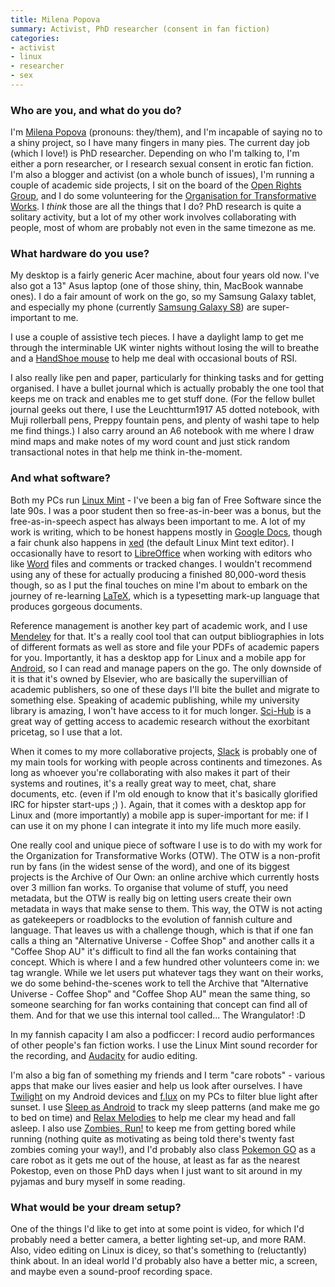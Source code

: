 ```yaml
---
title: Milena Popova
summary: Activist, PhD researcher (consent in fan fiction)
categories:
- activist
- linux
- researcher
- sex
---
```


### Who are you, and what do you do?

I'm [Milena Popova](http://milenapopova.eu/ "Milena's website.") (pronouns: they/them), and I'm incapable of saying no to a shiny project, so I have many fingers in many pies. The current day job (which I love!) is PhD researcher. Depending on who I'm talking to, I'm either a porn researcher, or I research sexual consent in erotic fan fiction. I'm also a blogger and activist (on a whole bunch of issues), I'm running a couple of academic side projects, I sit on the board of the [Open Rights Group](https://www.openrightsgroup.org/ "A group in the UK defending privacy and free speech."), and I do some volunteering for the [Organisation for Transformative Works](http://www.transformativeworks.org/ "A non-profit group preserving fan work."). I *think* those are all the things that I do? PhD research is quite a solitary activity, but a lot of my other work involves collaborating with people, most of whom are probably not even in the same timezone as me.

### What hardware do you use?

My desktop is a fairly generic Acer machine, about four years old now. I've also got a 13" Asus laptop (one of those shiny, thin, MacBook wannabe ones). I do a fair amount of work on the go, so my Samsung Galaxy tablet, and especially my phone (currently [Samsung Galaxy S8][galaxy-s8]) are super-important to me.

I use a couple of assistive tech pieces. I have a daylight lamp to get me through the interminable UK winter nights without losing the will to breathe and a [HandShoe mouse][handshoe] to help me deal with occasional bouts of RSI.

I also really like pen and paper, particularly for thinking tasks and for getting organised. I have a bullet journal which is actually probably the one tool that keeps me on track and enables me to get stuff done. (For the fellow bullet journal geeks out there, I use the Leuchtturm1917 A5 dotted notebook, with Muji rollerball pens, Preppy fountain pens, and plenty of washi tape to help me find things.) I also carry around an A6 notebook with me where I draw mind maps and make notes of my word count and just stick random transactional notes in that help me think in-the-moment.

### And what software?

Both my PCs run [Linux Mint][linux-mint] - I've been a big fan of Free Software since the late 90s. I was a poor student then so free-as-in-beer was a bonus, but the free-as-in-speech aspect has always been important to me. A lot of my work is writing, which to be honest happens mostly in [Google Docs][google-docs], though a fair chunk also happens in [xed][] (the default Linux Mint text editor). I occasionally have to resort to [LibreOffice][] when working with editors who like [Word][] files and comments or tracked changes. I wouldn't recommend using any of these for actually producing a finished 80,000-word thesis though, so as I put the final touches on mine I'm about to embark on the journey of re-learning [LaTeX][], which is a typesetting mark-up language that produces gorgeous documents. 

Reference management is another key part of academic work, and I use [Mendeley][] for that. It's a really cool tool that can output bibliographies in lots of different formats as well as store and file your PDFs of academic papers for you. Importantly, it has a desktop app for Linux and a mobile app for [Android][], so I can read and manage papers on the go. The only downside of it is that it's owned by Elsevier, who are basically the supervillian of academic publishers, so one of these days I'll bite the bullet and migrate to something else. Speaking of academic publishing, while my university library is amazing, I won't have access to it for much longer. [Sci-Hub](http://sci-hub.cc/ "A website that offers public access to research papers.") is a great way of getting access to academic research without the exorbitant pricetag, so I use that a lot.

When it comes to my more collaborative projects, [Slack][] is probably one of my main tools for working with people across continents and timezones. As long as whoever you're collaborating with also makes it part of their systems and routines, it's a really great way to meet, chat, share documents, etc. (even if I'm old enough to know that it's basically glorified IRC for hipster start-ups ;) ). Again, that it comes with a desktop app for Linux and (more importantly) a mobile app is super-important for me: if I can use it on my phone I can integrate it into my life much more easily.

One really cool and unique piece of software I use is to do with my work for the Organization for Transformative Works (OTW). The OTW is a non-profit run by fans (in the widest sense of the word), and one of its biggest projects is the Archive of Our Own: an online archive which currently hosts over 3 million fan works. To organise that volume of stuff, you need metadata, but the OTW is really big on letting users create their own metadata in ways that make sense to them. This way, the OTW is not acting as gatekeepers or roadblocks to the evolution of fannish culture and language. That leaves us with a challenge though, which is that if one fan calls a thing an "Alternative Universe - Coffee Shop" and another calls it a "Coffee Shop AU" it's difficult to find all the fan works containing that concept. Which is where I and a few hundred other volunteers come in: we tag wrangle. While we let users put whatever tags they want on their works, we do some behind-the-scenes work to tell the Archive that "Alternative Universe - Coffee Shop" and "Coffee Shop AU" mean the same thing, so someone searching for fan works containing that concept can find all of them. And for that we use this internal tool called... The Wrangulator! :D

In my fannish capacity I am also a podficcer: I record audio performances of other people's fan fiction works. I use the Linux Mint sound recorder for the recording, and [Audacity][] for audio editing. 

I'm also a big fan of something my friends and I term "care robots" - various apps that make our lives easier and help us look after ourselves. I have [Twilight][twilight-android] on my Android devices and [f.lux][] on my PCs to filter blue light after sunset. I use [Sleep as Android][sleep-as-android-android] to track my sleep patterns (and make me go to bed on time) and [Relax Melodies][relax-melodies-android] to help me clear my head and fall asleep. I also use [Zombies, Run!][zombies-run-android] to keep me from getting bored while running (nothing quite as motivating as being told there's twenty fast zombies coming your way!), and I'd probably also class [Pokemon GO][pokemon-go-android] as a care robot as it gets me out of the house, at least as far as the nearest Pokestop, even on those PhD days when I just want to sit around in my pyjamas and bury myself in some reading.

### What would be your dream setup?

One of the things I'd like to get into at some point is video, for which I'd probably need a better camera, a better lighting set-up, and more RAM. Also, video editing on Linux is dicey, so that's something to (reluctantly) think about. In an ideal world I'd probably also have a better mic, a screen, and maybe even a sound-proof recording space.

[galaxy-s8]: https://en.wikipedia.org/wiki/Samsung_Galaxy_S8 "A 5.8 inch Android smartphone."
[handshoe]: http://handshoemouse.com/ "An ergonomic mouse."
[android]: https://developers.google.com/android/?csw=1 "A mobile phone platform."
[audacity]: https://sourceforge.net/projects/audacity/ "An open-source, cross-platform audio editor."
[f.lux]: https://justgetflux.com/ "A tool to make the colour of your screen adapt to the current time of day."
[google-docs]: https://en.wikipedia.org/wiki/Google_Docs "A web-based office suite."
[latex]: https://www.latex-project.org/ "Typesetting software."
[libreoffice]: https://www.libreoffice.org/ "A free, open-source productivity suit."
[linux-mint]: https://www.linuxmint.com/ "A Linux distribution."
[mendeley]: https://www.mendeley.com/ "A reference and academic service."
[pokemon-go-android]: https://play.google.com/store/apps/details?id=com.nianticlabs.pokemongo "An AR game about catching monsters in small balls."
[relax-melodies-android]: https://play.google.com/store/apps/details?id=ipnossoft.rma.free "An audio app that helps you fall asleep."
[slack]: https://slack.com/ "A collaboration service."
[sleep-as-android-android]: https://play.google.com/store/apps/details?id=com.urbandroid.sleep "A sleep tracking app."
[twilight-android]: https://play.google.com/store/apps/details?id=com.urbandroid.lux "An app that adjusts the screen's colours based on the time of day."
[word]: https://products.office.com/en-us/word "A document editor."
[xed]: https://github.com/linuxmint/xed "A text editor that comes bundled with Linux Mint."
[zombies-run-android]: https://play.google.com/store/apps/details?id=com.sixtostart.zombiesrunclient "A zombie-themed running app."
